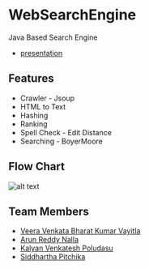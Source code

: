 # WebSearchEngine
Java Based Search Engine
* [presentation](https://github.com/bharathvaitla111/WebSearchEngine/blob/master/ACC%20Web%20Search%20Engine%20Presentation.pdf)
## Features
* Crawler - Jsoup
* HTML to Text
* Hashing 
* Ranking
* Spell Check - Edit Distance
* Searching - BoyerMoore
## Flow Chart
![alt text](https://github.com/bharathvaitla111/WebSearchEngine/blob/master/Screenshot%202022-07-30%20at%2011.41.46%20PM.png)
## Team Members
* [Veera Venkata Bharat Kumar Vayitla](https://www.linkedin.com/in/bharat-kumar-vayitla/)
* [Arun Reddy Nalla](https://www.linkedin.com/in/arun-reddy-nalla/)
* [Kalyan Venkatesh Poludasu](www.linkedin.com/in/kalyan-venkatesh-poludasu)
* [Siddhartha Pitchika](linkedin.com/in/siddhardh-pitchika-259ab8223)

